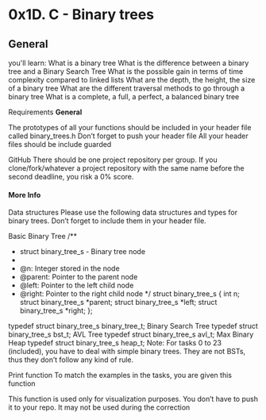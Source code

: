 # 0x1D. C - Binary trees 
<h2>General </h2>
you'll learn:
What is a binary tree
What is the difference between a binary tree and a Binary Search Tree
What is the possible gain in terms of time complexity compared to linked lists
What are the depth, the height, the size of a binary tree
What are the different traversal methods to go through a binary tree
What is a complete, a full, a perfect, a balanced binary tree

Requirements
<b> General </b>

The prototypes of all your functions should be included in your header file called binary_trees.h
Don’t forget to push your header file
All your header files should be include guarded

GitHub
There should be one project repository per group. If you clone/fork/whatever a project repository with the same name before the second deadline, you risk a 0% score.

<h4>More Info</h4>
Data structures
Please use the following data structures and types for binary trees. Don’t forget to include them in your header file.

Basic Binary Tree
/**
 * struct binary_tree_s - Binary tree node
 *
 * @n: Integer stored in the node
 * @parent: Pointer to the parent node
 * @left: Pointer to the left child node
 * @right: Pointer to the right child node
 */
struct binary_tree_s
{
    int n;
    struct binary_tree_s *parent;
    struct binary_tree_s *left;
    struct binary_tree_s *right;
};

typedef struct binary_tree_s binary_tree_t;
Binary Search Tree
typedef struct binary_tree_s bst_t;
AVL Tree
typedef struct binary_tree_s avl_t;
Max Binary Heap
typedef struct binary_tree_s heap_t;
Note: For tasks 0 to 23 (included), you have to deal with simple binary trees. They are not BSTs, thus they don’t follow any kind of rule.

Print function
To match the examples in the tasks, you are given this function

This function is used only for visualization purposes. You don’t have to push it to your repo. It may not be used during the correction